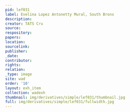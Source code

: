 ```yaml
---
pid: lef031
label: Evelina Lopez Antonetty Mural, South Bronx
description:
creator: TATS Cru
source:
respository:
papers:
location:
sourcelink:
publisher:
_date:
contributor:
rights:
relation:
_type: image
site: wad
order: '10'
layout: exh_item
collection: wadexh
thumbnail: img/derivatives/simple/lef031/thumbnail.jpg
full: img/derivatives/simple/lef031/fullwidth.jpg
---
```

